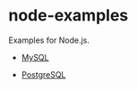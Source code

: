 # node-examples

Examples for Node.js.

- [MySQL](./mysql/README.md)

- [PostgreSQL](./postgresql/README.md)
